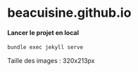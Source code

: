 # beacuisine.github.io

#### Lancer le projet en local
```bash
bundle exec jekyll serve
```

Taille des images : 320x213px
